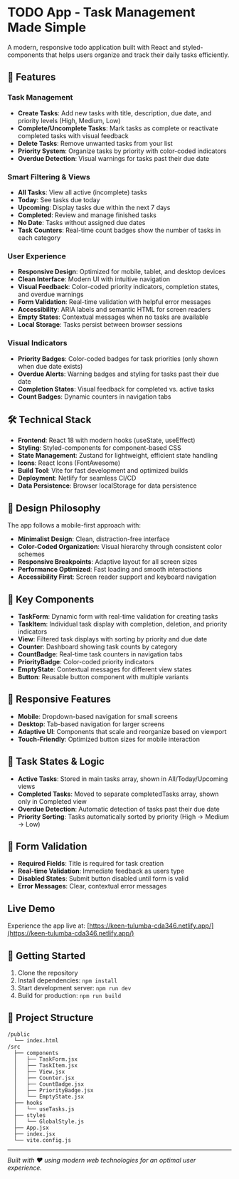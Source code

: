# TODO App - Task Management Made Simple

A modern, responsive todo application built with React and styled-components that helps users organize and track their daily tasks efficiently.

## 🌟 Features

### Task Management

- **Create Tasks**: Add new tasks with title, description, due date, and priority levels (High, Medium, Low)
- **Complete/Uncomplete Tasks**: Mark tasks as complete or reactivate completed tasks with visual feedback
- **Delete Tasks**: Remove unwanted tasks from your list
- **Priority System**: Organize tasks by priority with color-coded indicators
- **Overdue Detection**: Visual warnings for tasks past their due date

### Smart Filtering & Views

- **All Tasks**: View all active (incomplete) tasks
- **Today**: See tasks due today
- **Upcoming**: Display tasks due within the next 7 days
- **Completed**: Review and manage finished tasks
- **No Date**: Tasks without assigned due dates
- **Task Counters**: Real-time count badges show the number of tasks in each category

### User Experience

- **Responsive Design**: Optimized for mobile, tablet, and desktop devices
- **Clean Interface**: Modern UI with intuitive navigation
- **Visual Feedback**: Color-coded priority indicators, completion states, and overdue warnings
- **Form Validation**: Real-time validation with helpful error messages
- **Accessibility**: ARIA labels and semantic HTML for screen readers
- **Empty States**: Contextual messages when no tasks are available
- **Local Storage**: Tasks persist between browser sessions

### Visual Indicators

- **Priority Badges**: Color-coded badges for task priorities (only shown when due date exists)
- **Overdue Alerts**: Warning badges and styling for tasks past their due date
- **Completion States**: Visual feedback for completed vs. active tasks
- **Count Badges**: Dynamic counters in navigation tabs

## 🛠️ Technical Stack

- **Frontend**: React 18 with modern hooks (useState, useEffect)
- **Styling**: Styled-components for component-based CSS
- **State Management**: Zustand for lightweight, efficient state handling
- **Icons**: React Icons (FontAwesome)
- **Build Tool**: Vite for fast development and optimized builds
- **Deployment**: Netlify for seamless CI/CD
- **Data Persistence**: Browser localStorage for data persistence

## 🎨 Design Philosophy

The app follows a mobile-first approach with:

- **Minimalist Design**: Clean, distraction-free interface
- **Color-Coded Organization**: Visual hierarchy through consistent color schemes
- **Responsive Breakpoints**: Adaptive layout for all screen sizes
- **Performance Optimized**: Fast loading and smooth interactions
- **Accessibility First**: Screen reader support and keyboard navigation

## 🚀 Key Components

- **TaskForm**: Dynamic form with real-time validation for creating tasks
- **TaskItem**: Individual task display with completion, deletion, and priority indicators
- **View**: Filtered task displays with sorting by priority and due date
- **Counter**: Dashboard showing task counts by category
- **CountBadge**: Real-time task counters in navigation tabs
- **PriorityBadge**: Color-coded priority indicators
- **EmptyState**: Contextual messages for different view states
- **Button**: Reusable button component with multiple variants

## 📱 Responsive Features

- **Mobile**: Dropdown-based navigation for small screens
- **Desktop**: Tab-based navigation for larger screens
- **Adaptive UI**: Components that scale and reorganize based on viewport
- **Touch-Friendly**: Optimized button sizes for mobile interaction

## 🎯 Task States & Logic

- **Active Tasks**: Stored in main tasks array, shown in All/Today/Upcoming views
- **Completed Tasks**: Moved to separate completedTasks array, shown only in Completed view
- **Overdue Detection**: Automatic detection of tasks past their due date
- **Priority Sorting**: Tasks automatically sorted by priority (High → Medium → Low)

## 🔧 Form Validation

- **Required Fields**: Title is required for task creation
- **Real-time Validation**: Immediate feedback as users type
- **Disabled States**: Submit button disabled until form is valid
- **Error Messages**: Clear, contextual error messages

## Live Demo

Experience the app live at: [https://keen-tulumba-cda346.netlify.app/](https://keen-tulumba-cda346.netlify.app/)

## 🚀 Getting Started

1. Clone the repository
2. Install dependencies: `npm install`
3. Start development server: `npm run dev`
4. Build for production: `npm run build`

## 📂 Project Structure

```
/public
  └── index.html
/src
  ├── components
  │   ├── TaskForm.jsx
  │   ├── TaskItem.jsx
  │   ├── View.jsx
  │   ├── Counter.jsx
  │   ├── CountBadge.jsx
  │   ├── PriorityBadge.jsx
  │   └── EmptyState.jsx
  ├── hooks
  │   └── useTasks.js
  ├── styles
  │   └── GlobalStyle.js
  ├── App.jsx
  ├── index.jsx
  └── vite.config.js
```

---

_Built with ❤️ using modern web technologies for an optimal user experience._
